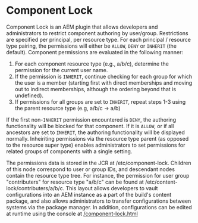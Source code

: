 # Component Lock

Component Lock is an AEM plugin that allows developers and administrators to restrict component authoring by user/group.  Restrictions are specified per principal, per resource type.  For each principal / resource type pairing, the permissions will either be `ALLOW`, `DENY` or `INHERIT` (the default).  Component permissions are evaluated in the following manner:

1. For each component resource type (e.g., a/b/c), determine the permission for the current user name.
2. If the permission is `INHERIT`, continue checking for each group for which the user is a member (starting first with direct memberships and moving out to indirect memberships, although the ordering beyond that is undefined).
3. If permissions for all groups are set to `INHERIT`, repeat steps 1-3 using the parent resource type (e.g, a/b/c -> a/b)

If the first non-`INHERIT` permission encountered is `DENY`, the authoring functionality will be blocked for that component.  If it is `ALLOW`, or if all ancestors are set to `INHERIT`, the authoring functionality will be displayed normally.  Inheiriting permissions via the resource type parent (as opposed to the resource super type) enables administrators to set permissions for related groups of components with a single setting.

The permissions data is stored in the JCR at /etc/component-lock.  Children of this node correspond to user or group IDs, and descendant nodes contain the resource type tree.  For instance, the permission for user group "contributers" for resource type "a/b/c" can be found at /etc/content-lock/contributers/a/b/c.  This layout allows developers to vault configurations into an AEM instance as a part of the build's content package, and also allows administrators to transfer configurations between systems via the package manager.  In addition, configurations can be edited at runtime using the console at [/component-lock.html](http://localhost:4502/component-lock.html)